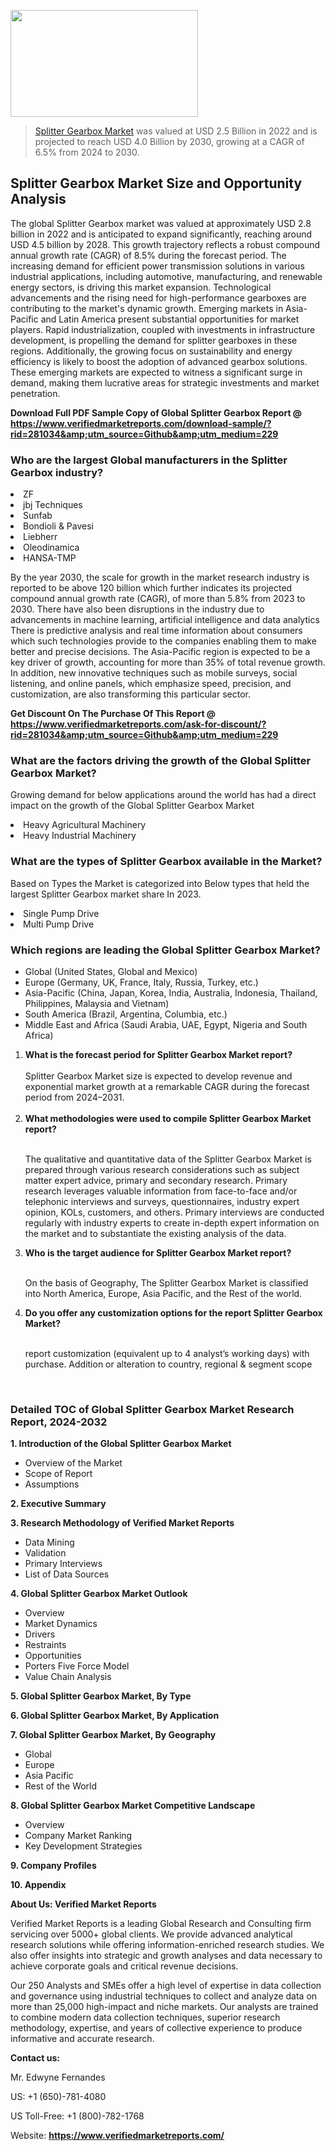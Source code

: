 <img src="https://ffe5etoiles.com/wp-content/uploads/2024/12/MST1-300x171.png" alt="" width="300" height="171" class="alignnone size-medium wp-image-20088" /><blockquote><p><p><a href="https://www.verifiedmarketreports.com/download-sample/?rid=281034&utm_source=Github&utm_medium=229" target="_blank">Splitter Gearbox Market</a> was valued at USD 2.5 Billion in 2022 and is projected to reach USD 4.0 Billion by 2030, growing at a CAGR of 6.5% from 2024 to 2030.</p></blockquote><p><h2>Splitter Gearbox Market Size and Opportunity Analysis</h2> The global Splitter Gearbox market was valued at approximately USD 2.8 billion in 2022 and is anticipated to expand significantly, reaching around USD 4.5 billion by 2028. This growth trajectory reflects a robust compound annual growth rate (CAGR) of 8.5% during the forecast period. The increasing demand for efficient power transmission solutions in various industrial applications, including automotive, manufacturing, and renewable energy sectors, is driving this market expansion. Technological advancements and the rising need for high-performance gearboxes are contributing to the market's dynamic growth. Emerging markets in Asia-Pacific and Latin America present substantial opportunities for market players. Rapid industrialization, coupled with investments in infrastructure development, is propelling the demand for splitter gearboxes in these regions. Additionally, the growing focus on sustainability and energy efficiency is likely to boost the adoption of advanced gearbox solutions. These emerging markets are expected to witness a significant surge in demand, making them lucrative areas for strategic investments and market penetration. </p><p class=""><strong>Download Full PDF Sample Copy of Global Splitter Gearbox Report @ <a href="https://www.verifiedmarketreports.com/download-sample/?rid=281034&amp;utm_source=Github&amp;utm_medium=229" target="_blank">https://www.verifiedmarketreports.com/download-sample/?rid=281034&amp;utm_source=Github&amp;utm_medium=229</a></strong></p><h3 id="" class="">Who are the largest Global manufacturers in the Splitter Gearbox industry?</h3><p><li>ZF</li><li> jbj Techniques</li><li> Sunfab</li><li> Bondioli & Pavesi</li><li> Liebherr</li><li> Oleodinamica</li><li> HANSA-TMP</li></p><div class=""><div class="" dir="" data-message-author-role="" data-message-id="" data-message-model-slug=""><div class=""><div class=""><div class=""><div class="" dir="" data-message-author-role="" data-message-id="" data-message-model-slug=""><div class=""><div class=""><p>By the year 2030, the scale for growth in the market research industry is reported to be above 120 billion which further indicates its projected compound annual growth rate (CAGR), of more than 5.8% from 2023 to 2030. There have also been disruptions in the industry due to advancements in machine learning, artificial intelligence and data analytics There is predictive analysis and real time information about consumers which such technologies provide to the companies enabling them to make better and precise decisions. The Asia-Pacific region is expected to be a key driver of growth, accounting for more than 35% of total revenue growth. In addition, new innovative techniques such as mobile surveys, social listening, and online panels, which emphasize speed, precision, and customization, are also transforming this particular sector.</p><p><strong>Get Discount On The Purchase Of This Report @&nbsp; <a href="https://www.verifiedmarketreports.com/ask-for-discount/?rid=281034&amp;utm_source=Github&amp;utm_medium=229" target="_blank">https://www.verifiedmarketreports.com/ask-for-discount/?rid=281034&amp;utm_source=Github&amp;utm_medium=229</a></strong></p></div></div></div></div></div></div></div></div><h3 id="" class="">What are the factors driving the growth of the Global Splitter Gearbox Market?</h3><p id="" class="">Growing demand for below applications around the world has had a direct impact on the growth of the Global Splitter Gearbox Market</p><p id="" class=""><li>Heavy Agricultural Machinery</li><li> Heavy Industrial Machinery</li></p><h3 id="" class="">What are the types of Splitter Gearbox available in the Market?</h3><p id="" class="">Based on Types the Market is categorized into Below types that held the largest Splitter Gearbox market share In 2023.</p><p id="" class=""><li>Single Pump Drive</li><li> Multi Pump Drive</li></p><h3 id="" class="">Which regions are leading the Global Splitter Gearbox Market?</h3><ul><li>Global (United States, Global and Mexico)</li><li>Europe (Germany, UK, France, Italy, Russia, Turkey, etc.)</li><li>Asia-Pacific (China, Japan, Korea, India, Australia, Indonesia, Thailand, Philippines, Malaysia and Vietnam)</li><li>South America (Brazil, Argentina, Columbia, etc.)</li><li>Middle East and Africa (Saudi Arabia, UAE, Egypt, Nigeria and South Africa)</li></ul><p><ol><li><strong>What is the forecast period for Splitter Gearbox Market report?<br /></strong><br /><span data-sheets-root="1" data-sheets-value="{&quot;1&quot;:2,&quot;2&quot;:&quot;XXXX size is expected to develop revenue and exponential market growth at a remarkable CAGR during the forecast period from 2024&ndash;2030.&quot;}" data-sheets-userformat="{&quot;2&quot;:12674,&quot;4&quot;:{&quot;1&quot;:2,&quot;2&quot;:16776960},&quot;10&quot;:2,&quot;11&quot;:0,&quot;15&quot;:&quot;Arial&quot;,&quot;16&quot;:12}">Splitter Gearbox Market size is expected to develop revenue and exponential market growth at a remarkable CAGR during the forecast period from 2024&ndash;2031.</span><br /><br /></li><li><strong>What methodologies were used to compile Splitter Gearbox Market report?<br /><br /></strong><p>The qualitative and quantitative data of the&nbsp;Splitter Gearbox Market is prepared through various research considerations such as subject matter expert advice, primary and secondary research. Primary research leverages valuable information from face-to-face and/or telephonic interviews and surveys, questionnaires, industry expert opinion, KOLs, customers, and others. Primary interviews are conducted regularly with industry experts to create in-depth expert information on the market and to substantiate the existing analysis of the data.&nbsp;</p></li><li><strong>Who is the target audience for Splitter Gearbox Market report?<br /><br /></strong><p>On the basis of Geography, The&nbsp;Splitter Gearbox Market is classified into North America, Europe, Asia Pacific, and the Rest of the world.</p></li><li><strong>Do you offer any customization options for the report Splitter Gearbox Market?<br /><br /></strong><p>report customization (equivalent up to 4 analyst&rsquo;s working days) with purchase. Addition or alteration to country, regional &amp; segment scope</p><p>&nbsp;</p></li></ol></p><h3 id="" class="">Detailed TOC of Global Splitter Gearbox Market Research Report, 2024-2032</h3><p id="" class=""><strong>1. Introduction of the Global Splitter Gearbox Market</strong></p><ul><li>Overview of the Market</li><li>Scope of Report</li><li>Assumptions</li></ul><p id="" class=""><strong>2. Executive Summary</strong></p><p id="" class=""><strong>3. Research Methodology of&nbsp;Verified Market Reports</strong></p><ul><li>Data Mining</li><li>Validation</li><li>Primary Interviews</li><li>List of Data Sources</li></ul><p id="" class=""><strong>4. Global Splitter Gearbox Market Outlook</strong></p><ul><li>Overview</li><li>Market Dynamics</li><li>Drivers</li><li>Restraints</li><li>Opportunities</li><li>Porters Five Force Model</li><li>Value Chain Analysis</li></ul><p id="" class=""><strong>5. Global Splitter Gearbox Market, By&nbsp;Type</strong></p><p id="" class=""><strong>6. Global Splitter Gearbox Market, By Application</strong></p><p id="" class=""><strong>7. Global Splitter Gearbox Market, By Geography</strong></p><ul><li>Global</li><li>Europe</li><li>Asia Pacific</li><li>Rest of the World</li></ul><p id="" class=""><strong>8. Global Splitter Gearbox Market Competitive Landscape</strong></p><ul><li>Overview</li><li>Company Market Ranking</li><li>Key Development Strategies</li></ul><p id="" class=""><strong>9. Company Profiles</strong></p><p id="" class=""><strong>10. Appendix</strong></p><p id="" class=""><strong>About Us: Verified Market Reports</strong></p><p id="" class="">Verified Market Reports is a leading Global Research and Consulting firm servicing over 5000+ global clients. We provide advanced analytical research solutions while offering information-enriched research studies. We also offer insights into strategic and growth analyses and data necessary to achieve corporate goals and critical revenue decisions.</p><p id="" class="">Our 250 Analysts and SMEs offer a high level of expertise in data collection and governance using industrial techniques to collect and analyze data on more than 25,000 high-impact and niche markets. Our analysts are trained to combine modern data collection techniques, superior research methodology, expertise, and years of collective experience to produce informative and accurate research.</p><p id="" class=""><strong>Contact us:</strong></p><p id="" class="">Mr. Edwyne Fernandes</p><p id="" class="">US: +1 (650)-781-4080</p><p id="" class="">US Toll-Free: +1 (800)-782-1768</p><p id="" class="">Website: <a target="" data-test-app-aware-link=""><strong>https://www.verifiedmarketreports.com/</strong></a></p>
